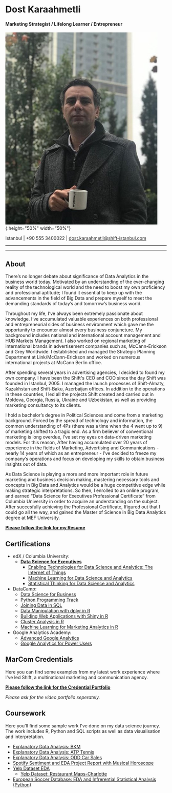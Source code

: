 # Dost Karaahmetli

#### Marketing Strategist / Lifelong Learner / Entrepreneur
![](images/bio-photo.jpeg){:height="50%" width="50%"}

Istanbul | +90 555 3400022 | dost.karaahmetli@shift-istanbul.com

-------------------------------------------------------------------------
-------------------------------------------------------------------------

## About

There’s no longer debate about significance of Data Analytics in the business world today. Motivated by an understanding of the ever-changing reality of the technological world and the need to boost my own proficiency and professional aptitude; I found it essential to keep up with the advancements in the field of Big Data and prepare myself to meet the demanding standards of today’s and tomorrow’s business world. 

Throughout my life, I’ve always been extremely passionate about knowledge. I’ve accumulated valuable experiences on both professional and entrepreneurial sides of business environment which gave me the opportunity to encounter almost every business conjuncture. My background includes national and international account management and HUB Markets Management. I also worked on regional marketing of international brands in advertisement companies such as, McCann-Erickson and Grey Worldwide. I established and managed the Strategic Planning Department at Link/McCann-Erickson and worked on numerous international projects at McCann Berlin office.

After spending several years in advertising agencies, I decided to found my own company. I have been the Shift's CEO and COO since the day Shift was founded in Istanbul, 2005. I managed the launch processes of Shift-Almaty, Kazakhstan and Shift-Baku, Azerbaijan offices. In addition to the operations in these countries, I led all the projects Shift created and carried out in Moldova, Georgia, Russia, Ukraine and Uzbekistan, as well as providing marketing consultancy to its clients.

I hold a bachelor’s degree in Political Sciences and come from a marketing background. Forced by the spread of technology and information, the common understanding of 4Ps (there was a time when the 4 went up to 9) of marketing shifted to a tragic end. As a firm believer of conventional marketing is long overdue, I’ve set my eyes on data-driven marketing models. For this reason, After having accumulated over 20 years of experience in the fields of Marketing, Advertising and Communications - nearly 14 years of which as an entrepreneur - I’ve decided to freeze my company’s operations and focus on developing my skills to obtain business insights out of data. 

As Data Science is playing a more and more important role in future marketing and business decision making, mastering necessary tools and concepts in Big Data and Analytics would be a huge competitive edge while making strategic interpretations. So then, I enrolled to an online program, and earned “Data Science for Executives Professional Certificate” from Columbia University in order to acquire an understanding on the subject. After succesfully achieving the Professional Certificate, Ifigured out that I could go all the way, and gained the Master of Science in Big Data Analytics degree at MEF University. 

**[Please follow the link for my Resume](https://github.com/dostkaraahmetli/DostWorks/blob/master/files/Dost%20Karaahmetli%20Resume.pdf)**

## Certifications

+ edX / Columbia University:
  + **[Data Science for Executives](https://credentials.edx.org/credentials/57675f823c5f4bd4a84efd512cd58586/)**
    + [Enabling Technologies for Data Science and Analytics: The Internet of Things](https://courses.edx.org/certificates/0b27cb1eb31f4c249e7716b43085ccd7)
    + [Machine Learning for Data Science and Analytics](https://courses.edx.org/certificates/f13fbd0a43664309a010c733edb65508)
    + [Statistical Thinking for Data Science and Analytics](https://courses.edx.org/certificates/ed15335150184367907dbcc4edd5d796)    
+ DataCamp:
  + [Data Science for Business](https://www.datacamp.com/statement-of-accomplishment/course/709fa0c57a4b6dc541bac00b18f064facdb1fe3f)
  + [Python Programming Track](https://www.datacamp.com/statement-of-accomplishment/track/29c1d03cbfbe4f2d19a779b8d4436449948e0d13)
  + [Joining Data in SQL](https://www.datacamp.com/statement-of-accomplishment/course/ac1e8b6fa14e7dc65f0331a9c80f419a254c4fad)
  + [Data Manipulation with dplyr in R](https://www.datacamp.com/statement-of-accomplishment/course/5d627146c0d764b31c9532cd3985e7a2b3240810)
  + [Building Web Applications with Shiny in R](https://www.datacamp.com/statement-of-accomplishment/course/d36fcc5f946c628d7af56c6dcf8c6858ee97a6f3)
  + [Cluster Analysis in R](https://www.datacamp.com/statement-of-accomplishment/course/3ef069e25321fc58d21993f345ee5641d98a9c0a)
  + [Machine Learning for Marketing Analytics in R](https://www.datacamp.com/statement-of-accomplishment/course/9d5d4820c2c0b2be6afee5dab99b087cfd5b41ba)
+ Google Analytics Academy:
  + [Advanced Google Analytics](https://analytics.google.com/analytics/academy/certificate/tPXPrNbhSvKtyyy0P4IejQ)
  + [Google Analytics for Power Users](https://analytics.google.com/analytics/academy/certificate/Z2iscHoXTIie6o0D8d6Zdg)

## MarCom Credentials

Here you can find some examples from my latest work experience where I've led Shift, a multinational marketing and communication agency. 

**[Please follow the link for the Credential Portfolio](https://github.com/dostkaraahmetli/DostWorks/blob/master/files/DostMarComPortfolioShiftLowRes.pdf)**

*Please ask for the video portfolio seperately.*


## Coursework
Here you'll find some sample work I've done on my data science journey. The work includes R, Python and SQL scripts as well as data visualisation and interpretation.

+ [Explanatory Data Analysis: BKM](https://dostkaraahmetli.github.io/DostWorks/files/BKM-Assignmment.html)
+ [Explanatory Data Analysis: ATP Tennis](https://dostkaraahmetli.github.io/DostWorks/files/ATP2017.html)
+ [Explanatory Data Analysis: ODD Car Sales](https://dostkaraahmetli.github.io/DostWorks/files/ODD%20Car%20Sales%20Assignment.html)
+ [Spotify Sentiment and EDA Project Report with Musical Horoscope](https://dostkaraahmetli.github.io/DostWorks/files/spoRify-Gr-Pr-Final-Report.html)
+ [Yelp Dataset EDA](https://dostkaraahmetli.github.io/DostWorks/files/BDM505SpoRifyTermProject.html)
  + [Yelp Dataset: Restaurant Maps-Charlotte](https://dostkaraahmetli.github.io/DostWorks/files/maps.html)
+ [European Soccer Database: EDA and Infrerential Statistical Analysis (Python)](https://dostkaraahmetli.github.io/DostWorks/files/DKFinalBDA507.html)
 

